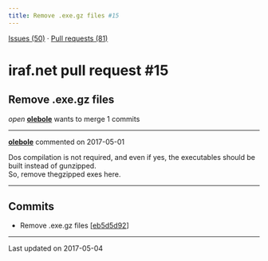 ```yaml
---
title: Remove .exe.gz files #15
---
```


[Issues (50)](https://iraf-community.github.io/iraf-v216/issues) · [Pull requests (81)](https://iraf-community.github.io/iraf-v216/issues/pulls)

# iraf.net pull request #15
## Remove .exe.gz files
*open* **[olebole](https://github.com/olebole)** wants to merge 1 commits

- - - -

**[olebole](https://github.com/olebole)** commented on 2017-05-01

Dos compilation is not required, and even if yes, the executables should be built instead of gunzipped.  
So, remove thegzipped exes here.
- - - -

## Commits

* Remove .exe.gz files [[eb5d5d92](https://github.com/iraf-community/iraf/commit/eb5d5d9245de4c1e9e1d0b52f80d4b73fcf4bb8b)]

- - - -

Last updated on 2017-05-04

